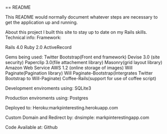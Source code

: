 == README

This README would normally document whatever steps are necessary to get the
application up and running.

About this project
I built this site to stay up to date on my Rails skills.
Technical info:
Framework:

Rails 4.0
Ruby 2.0
ActiveRecord

Gems being used:
Twitter Bootstrap(Front end framework)
Devise 3.0 (site security)
Paperclip 3.0(file attachement library)
Masonry(grid layout library)
Amazon Web Service AWS 1.2 (online storage of images)
Will Paginate(Pagination library)
Will Paginate-Bootstrap(Intergrates Twitter Bootstrap to Will-Paginate)
Coffee-Rails(support for use of coffee script)

Development enviroments using:
SQLite3

Production enviroments using:
Postgres

Deployed to:
Heroku:markpinteresting.herokuapp.com

Custom Domain and Redirect by:
dnsimple: markpinterestingapp.com

Code Available at:
Github
